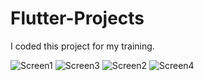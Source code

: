 # Flutter-Projects
I coded this project for my training.
 
![Screen1](https://user-images.githubusercontent.com/75245583/157661271-2ab711f2-57c4-4b18-a0dc-f2f4e8fcb574.PNG)
![Screen3](https://user-images.githubusercontent.com/75245583/157661278-92f2d049-e5c8-4a2c-a8b9-c7ea92b96dee.PNG)
![Screen2](https://user-images.githubusercontent.com/75245583/157661283-c71265a4-a0a7-4545-ba1f-7718012f26e3.PNG)
![Screen4](https://user-images.githubusercontent.com/75245583/157661284-a9568d9f-5192-496a-a9fd-e283548388a8.PNG)
